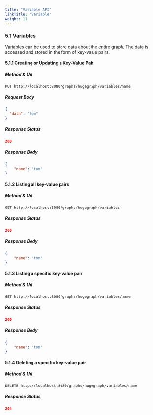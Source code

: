 ```yaml
---
title: "Variable API"
linkTitle: "Variable"
weight: 11
---
```


### 5.1 Variables

Variables can be used to store data about the entire graph. The data is accessed and stored in the form of key-value pairs.

#### 5.1.1 Creating or Updating a Key-Value Pair

##### Method & Url

```
PUT http://localhost:8080/graphs/hugegraph/variables/name
```

##### Request Body

```json
{
  "data": "tom"
}
```

##### Response Status

```json
200
```

##### Response Body

```json
{
    "name": "tom"
}
```

#### 5.1.2 Listing all key-value pairs

##### Method & Url

```
GET http://localhost:8080/graphs/hugegraph/variables
```

##### Response Status

```json
200
```

##### Response Body

```json
{
    "name": "tom"
}
```

#### 5.1.3 Listing a specific key-value pair

##### Method & Url

```
GET http://localhost:8080/graphs/hugegraph/variables/name
```

##### Response Status

```json
200
```

##### Response Body

```json
{
    "name": "tom"
}
```

#### 5.1.4 Deleting a specific key-value pair

##### Method & Url

```
DELETE http://localhost:8080/graphs/hugegraph/variables/name
```

##### Response Status

```json
204
```

